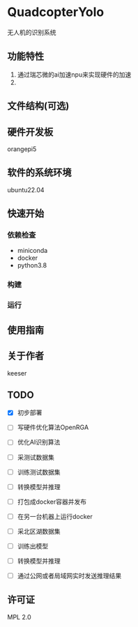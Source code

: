 # QuadcopterYolo
无人机的识别系统


## 功能特性
1. 通过瑞芯微的ai加速npu来实现硬件的加速
2. 

## 文件结构(可选)
<!-- 可以描述下文件的结构 -->



## 硬件开发板
orangepi5



## 软件的系统环境
ubuntu22.04

## 快速开始

### 依赖检查
- miniconda
- docker
- python3.8



### 构建

<!-- 描述如何构建该项目 -->

### 运行

<!-- 描述如何运行该项目 -->


## 使用指南

<!-- 描述如何使用该项目 -->

## 关于作者

keeser

## TODO
- [x] 初步部署
- [ ] 写硬件优化算法OpenRGA
- [ ] 优化AI识别算法
- [ ] 采测试数据集
- [ ] 训练测试数据集
- [ ] 转换模型并推理
- [ ] 打包成docker容器并发布
- [ ] 在另一台机器上运行docker
- [ ] 采北区湖数据集
- [ ] 训练出模型
- [ ] 转换模型并推理
- [ ] 通过公网或者局域网实时发送推理结果


## 许可证
MPL 2.0
